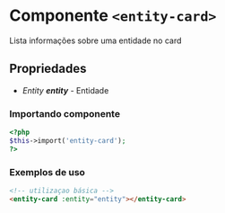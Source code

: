 # Componente `<entity-card>`
Lista informações sobre uma entidade no card

## Propriedades
- *Entity **entity*** - Entidade

### Importando componente
```PHP
<?php 
$this->import('entity-card');
?>
```
### Exemplos de uso
```HTML
<!-- utilizaçao básica -->
<entity-card :entity="entity"></entity-card>

```